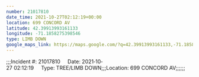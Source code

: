 ```yaml
---
number: 21017810
date_time: 2021-10-27T02:12:19+00:00
location: 699 CONCORD AV
latitude: 42.39913993161133
longitude: -71.1858275398546
type: LIMB DOWN
google_maps_link: https://maps.google.com/?q=42.39913993161133,-71.1858275398546
---
```


;;;Incident #: 21017810     Date: 2021‐10‐27 02:12:19     Type: TREE/LIMB DOWN;;;Location: 699 CONCORD AV;;;;;;
